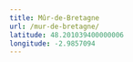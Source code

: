 ```yaml
---
title: Mûr-de-Bretagne
url: /mur-de-bretagne/
latitude: 48.201039400000006
longitude: -2.9857094
---
```

